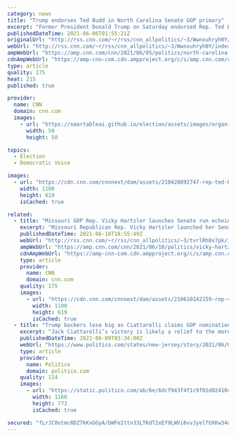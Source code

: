 ```yaml
---
category: news
title: "Trump endorses Ted Budd in North Carolina Senate GOP primary"
excerpt: "Former President Donald Trump on Saturday endorsed Rep. Ted Budd's campaign for Senate in North Carolina, making the surprise announcement just minutes after his daughter-in-law Lara Trump confirmed she would not be entering the Republican primary for the open seat in 2022.\n    \n"
publishedDateTime: 2021-06-06T01:55:21Z
originalUrl: "http://rss.cnn.com/~r/rss/cnn_allpolitics/~3/Wwnxuhryh0Y/index.html"
webUrl: "http://rss.cnn.com/~r/rss/cnn_allpolitics/~3/Wwnxuhryh0Y/index.html"
ampWebUrl: "https://amp.cnn.com/cnn/2021/06/05/politics/north-carolina-senate-race-ted-budd-donald-trump/index.html"
cdnAmpWebUrl: "https://amp-cnn-com.cdn.ampproject.org/c/s/amp.cnn.com/cnn/2021/06/05/politics/north-carolina-senate-race-ted-budd-donald-trump/index.html"
type: article
quality: 175
heat: 215
published: true

provider:
  name: CNN
  domain: cnn.com
  images:
    - url: "https://smartableai.github.io/election/assets/images/organizations/cnn.com-50x50.jpg"
      width: 50
      height: 50

topics:
  - Election
  - Democratic Voice

images:
  - url: "https://cdn.cnn.com/cnnnext/dam/assets/210428092747-rep-ted-budd-file-super-tease.jpg"
    width: 1100
    height: 619
    isCached: true

related:
  - title: "Missouri GOP Rep. Vicky Hartzler launches Senate run echoing Trump"
    excerpt: "Missouri Republican Rep. Vicky Hartzler launched her Senate campaign in a video Thursday, echoing former president Donald Trump's slogan to \"make America great once again\" and touting her support for his border, military and economic policies.\n    \n"
    publishedDateTime: 2021-06-10T18:55:49Z
    webUrl: "http://rss.cnn.com/~r/rss/cnn_allpolitics/~3/tvrlRh0x7pk/index.html"
    ampWebUrl: "https://amp.cnn.com/cnn/2021/06/10/politics/vicky-hartzler-missouri-senate-run/index.html"
    cdnAmpWebUrl: "https://amp-cnn-com.cdn.ampproject.org/c/s/amp.cnn.com/cnn/2021/06/10/politics/vicky-hartzler-missouri-senate-run/index.html"
    type: article
    provider:
      name: CNN
      domain: cnn.com
    quality: 175
    images:
      - url: "https://cdn.cnn.com/cnnnext/dam/assets/210610142159-rep-vicky-hartzler-file-2015-super-tease.jpg"
        width: 1100
        height: 619
        isCached: true
  - title: "Trump backers lose big as Ciattarelli claims GOP nomination in New Jersey"
    excerpt: "Jack Ciattarelli’s victory is likely a relief to the more moderate members of New Jersey’s GOP establishment who watched their already-minority party lose ground during Trump’s presidency."
    publishedDateTime: 2021-06-09T03:34:00Z
    webUrl: "https://www.politico.com/states/new-jersey/story/2021/06/08/trump-backers-lose-big-as-ciattarelli-claims-gop-nomination-in-new-jersey-1385483"
    type: article
    provider:
      name: Politico
      domain: politico.com
    quality: 114
    images:
      - url: "https://static.politico.com/ab/6e/6dcf943f4f1c9f01d02410c1602f/ap17142058502272-c.jpg"
        width: 1160
        height: 773
        isCached: true

secured: "fLrJC0otmc0DZ7kKxGGyA/bWFeIttn33LTKdT2xEf9LWVi6vvJyelfUXKw34dIc/AMc9x1ntWXqGwCEseVJPLraEi44KqxFnZmp1Sx8zm4k45CnuVXTd/WR2a2LbxfseLfcgSIaSxTJ3JWRi7SPRrZz0Q8woW3RpqExfG7au8QSt3rSwXVmR5bj09VFLhhk7lugZ4AVIxNx1IWkIXBQ8IFwzRFKvGOd6/urut02m8bqUBk0MCkYWc8Q/365wuv3d0+zvlusxtZdZzEBd4GrNjZe+p/TiBzUS+BKBaHAmMX0rTJMRBJ3x7UGLx+01f+EeSht1E5Uk4NJFSt+ttWgcYlwcYGSi+aJWzR98LidBWw4=;Tr7UeNbQeHZG201BEJVGeg=="
---
```


